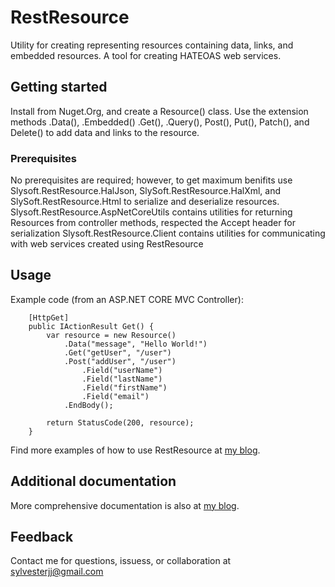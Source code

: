 ﻿# RestResource

Utility for creating representing resources containing data, links, and embedded resources. A tool for creating HATEOAS web services.

## Getting started

Install from Nuget.Org, and create a Resource() class. Use the extension methods .Data(), .Embedded() .Get(), .Query(), Post(), Put(), Patch(), and Delete() to add data and links to the resource.

### Prerequisites

No prerequisites are required; however, to get maximum benifits use Slysoft.RestResource.HalJson, SlySoft.RestResource.HalXml, and SlySoft.RestResource.Html to serialize and deserialize resources.
Slysoft.RestResource.AspNetCoreUtils contains utilities for returning Resources from controller methods, respected the Accept header for serialization
Slysoft.RestResource.Client contains utilities for communicating with web services created using RestResource

## Usage

Example code (from an ASP.NET CORE MVC Controller):

```
    [HttpGet]
    public IActionResult Get() {
        var resource = new Resource()
            .Data("message", "Hello World!")
            .Get("getUser", "/user")
            .Post("addUser", "/user")
                .Field("userName")
                .Field("lastName")
                .Field("firstName")
                .Field("email")
            .EndBody();

        return StatusCode(200, resource);
    }
```

Find more examples of how to use RestResource at [my blog](https://sly-soft.com/rest-resource-quick-start/).

## Additional documentation

More comprehensive documentation is also at [my blog](https://sly-soft.com/rest-resource/).

## Feedback

Contact me for questions, issuess, or collaboration at <sylvesterjj@gmail.com>
